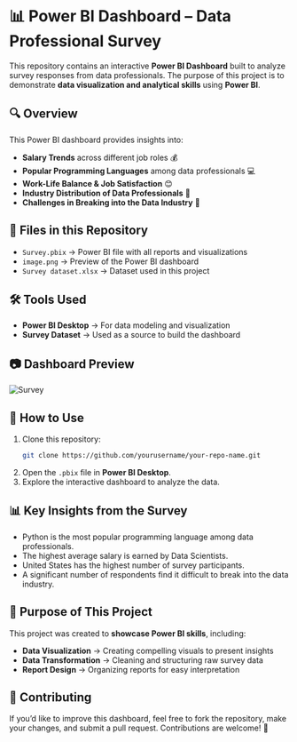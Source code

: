 # 📊 Power BI Dashboard – Data Professional Survey  

This repository contains an interactive **Power BI Dashboard** built to analyze survey responses from data professionals. The purpose of this project is to demonstrate **data visualization and analytical skills** using **Power BI**.  

## 🔍 Overview  

This Power BI dashboard provides insights into:  

- **Salary Trends** across different job roles 💰  
- **Popular Programming Languages** among data professionals 💻  
- **Work-Life Balance & Job Satisfaction** 😊  
- **Industry Distribution of Data Professionals** 📂  
- **Challenges in Breaking into the Data Industry** 🚀  

## 📁 Files in this Repository  

- `Survey.pbix` → Power BI file with all reports and visualizations  
- `image.png` → Preview of the Power BI dashboard
- `Survey dataset.xlsx` → Dataset used in this project

## 🛠️ Tools Used  

- **Power BI Desktop** → For data modeling and visualization  
- **Survey Dataset** → Used as a source to build the dashboard  

## 📷 Dashboard Preview  

![Survey](https://github.com/user-attachments/assets/08dacf12-8028-4fba-a53a-4423109a186f)


## 🚀 How to Use  

1. Clone this repository:  
   ```bash
   git clone https://github.com/yourusername/your-repo-name.git
   ```
2. Open the `.pbix` file in **Power BI Desktop**.  
3. Explore the interactive dashboard to analyze the data.

## 📊 Key Insights from the Survey

- Python is the most popular programming language among data professionals.
- The highest average salary is earned by Data Scientists.
- United States has the highest number of survey participants.
- A significant number of respondents find it difficult to break into the data industry.

## 🎯 Purpose of This Project  

This project was created to **showcase Power BI skills**, including:  

- **Data Visualization** → Creating compelling visuals to present insights  
- **Data Transformation** → Cleaning and structuring raw survey data  
- **Report Design** → Organizing reports for easy interpretation   

## 📩 Contributing 

If you’d like to improve this dashboard, feel free to fork the repository, make your changes, and submit a pull request. Contributions are welcome! 🎉
